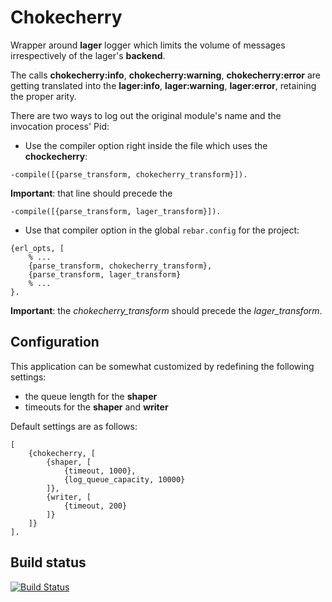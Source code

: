# Chokecherry

Wrapper around **lager** logger which limits the volume of messages irrespectively of the lager's **backend**.

The calls **chokecherry:info**, **chokecherry:warning**, **chokecherry:error** are getting translated into the **lager:info**, **lager:warning**, **lager:error**, retaining the proper arity.

There are two ways to log out the original module's name and the invocation process' Pid:

* Use the compiler option right inside the file which uses the **chockecherry**:

```
-compile([{parse_transform, chokecherry_transform}]).
```

**Important**: that line should precede the

```
-compile([{parse_transform, lager_transform}]).
```

* Use that compiler option in the global `rebar.config` for the project:

```
{erl_opts, [
    % ...
    {parse_transform, chokecherry_transform},
    {parse_transform, lager_transform}
    % ...
}.
```

**Important**: the *chokecherry_transform* should precede the *lager_transform*.

## Configuration

This application can be somewhat customized by redefining the following settings:

- the queue length for the **shaper**
- timeouts for the **shaper** and **writer**

Default settings are as follows:

```
[
    {chokecherry, [
        {shaper, [
            {timeout, 1000},
            {log_queue_capacity, 10000}
        ]},
        {writer, [
            {timeout, 200}
        ]}
    ]}
].

```

## Build status

[![Build Status](https://travis-ci.org/funbox/chokecherry.svg?branch=master)](https://travis-ci.org/funbox/chokecherry)

